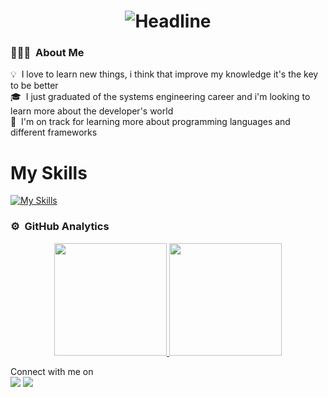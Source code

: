 <div align=center>
        <h1><img src="https://readme-typing-svg.herokuapp.com?color=%236FDA44&size=32&center=true&vCenter=true&width=600&height=50&lines=Hi+there+I'm+Carlos+%F0%9F%91%8B;Systems+Engineer;FullStack+Developer;Systems+Administrator;Data+Base+Engineer;Enthusiast" alt="Headline" /></h1>
    </div>

### 👨🏻‍💻 &nbsp;About Me
💡 &nbsp;I love to learn new things, i think that improve my knowledge it's the key to be better\
🎓 &nbsp;I just graduated of the systems engineering career and i'm looking to learn more about the developer's world\
🌱 &nbsp;I'm on track for learning more about programming languages and different frameworks

# My Skills
[![My Skills](https://skillicons.dev/icons?i=js,html,css,php,python,java,mysql,postgres,nodejs,react,vscode,windows,linux)](https://skillicons.dev)

### ⚙️ &nbsp;GitHub Analytics
<p align="center">
<a href="https://github.com/CarlosLagos27">
  <img height="180em" src="https://github-readme-stats-eight-theta.vercel.app/api?username=CarlosLagos27&show_icons=true&theme=shadow_green&include_all_commits=true&count_private=true"/>
  <img height="180em" src="https://github-readme-stats-eight-theta.vercel.app/api/top-langs/?username=CarlosLagos27&layout=compact&langs_count=8&theme=shadow_green"/>
</a>
</p>

<p>Connect with me on
<br>	
<a target="_blank" href="www.linkedin.com/in/carlos-santiago-lagos-medina-117163327"><img src="https://img.shields.io/badge/-LinkedIn-0077B5?style=for-the-badge&logo=Linkedin&logoColor=white"></img></a>
<a target="_blank" href="https://mail.google.com/mail/u/0/?tab=rm&ogbl#inbox"><img src="https://img.shields.io/badge/-Gmail-D14836?style=for-the-badge&logo=Gmail&logoColor=white"></img></a>

<br>
</p>
